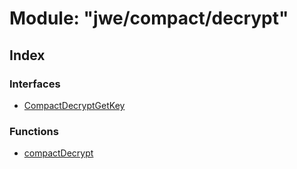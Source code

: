 # Module: "jwe/compact/decrypt"

## Index

### Interfaces

* [CompactDecryptGetKey](../interfaces/_jwe_compact_decrypt_.compactdecryptgetkey.md)

### Functions

* [compactDecrypt](../functions/_jwe_compact_decrypt_.compactdecrypt.md)
